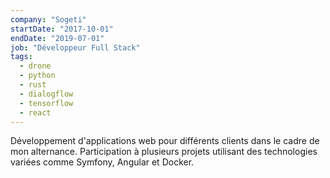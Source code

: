 ```yaml
---
company: "Sogeti"
startDate: "2017-10-01"
endDate: "2019-07-01"
job: "Développeur Full Stack"
tags:
  - drone
  - python
  - rust
  - dialogflow
  - tensorflow
  - react
---
```


Développement d'applications web pour différents clients dans le cadre de mon alternance. Participation à plusieurs projets utilisant des technologies variées comme Symfony, Angular et Docker.
